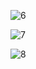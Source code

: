 
![6](https://github.com/user-attachments/assets/47ae46ac-e19f-4215-aeb5-fff39efebbe6)

![7](https://github.com/user-attachments/assets/30aeb3f8-09ad-45bc-bf99-bf915ec9f509)

![8](https://github.com/user-attachments/assets/ad7f89fd-3de6-460f-937f-4f822a099c6a)


